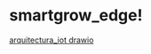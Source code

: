 # smartgrow_edge!
[arquitectura_iot drawio](https://user-images.githubusercontent.com/49843087/233516186-eec1762b-7ec2-45c3-9776-19073e62fa81.png)
